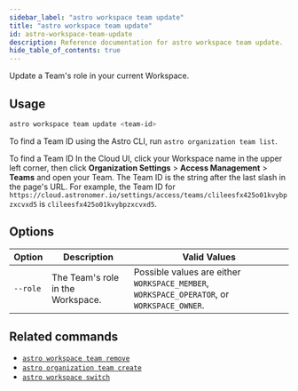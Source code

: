 ```yaml
---
sidebar_label: "astro workspace team update"
title: "astro workspace team update"
id: astro-workspace-team-update
description: Reference documentation for astro workspace team update.
hide_table_of_contents: true
---
```


Update a Team's role in your current Workspace.

## Usage

```sh
astro workspace team update <team-id> 
```

To find a Team ID using the Astro CLI, run `astro organization team list`.

To find a Team ID In the Cloud UI, click your Workspace name in the upper left corner, then click **Organization Settings** > **Access Management** > **Teams** and open your Team. The Team ID is the string after the last slash in the page's URL. For example, the Team ID for `https://cloud.astronomer.io/settings/access/teams/clileesfx425o01kvybpzxcvxd5` is `clileesfx425o01kvybpzxcvxd5`.

## Options

| Option    | Description                                          | Valid Values                                                                               |
| --------- | ---------------------------------------------------- | ------------------------------------------------------------------------------------------ |
| `--role`  | The Team's role in the Workspace.                    | Possible values are either `WORKSPACE_MEMBER`, `WORKSPACE_OPERATOR`, or `WORKSPACE_OWNER`. |

## Related commands

- [`astro workspace team remove`](cli/astro-workspace-team-remove.md)
- [`astro organization team create`](cli/astro-organization-team-create.md)
- [`astro workspace switch`](cli/astro-workspace-switch.md)
